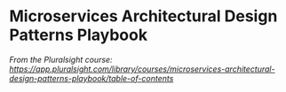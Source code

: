 # Microservices Architectural Design Patterns Playbook

*From the Pluralsight course: https://app.pluralsight.com/library/courses/microservices-architectural-design-patterns-playbook/table-of-contents*

